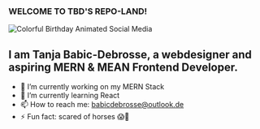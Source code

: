 ### WELCOME TO TBD'S REPO-LAND!

![Colorful Birthday Animated Social Media](https://user-images.githubusercontent.com/58664635/88582381-ea96cf80-d04e-11ea-8869-8259b96337fc.gif)

## I am Tanja Babic-Debrosse, a webdesigner and aspiring MERN & MEAN Frontend Developer.





- 🔭 I’m currently working on my MERN Stack 
- 🌱 I’m currently learning React
- 📫 How to reach me: babicdebrosse@outlook.de
- ⚡ Fun fact: scared of horses 😱🐴
